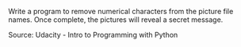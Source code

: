 Write a program to remove numerical characters from the picture file names.  Once complete, the pictures will reveal a secret message.

Source:  Udacity - Intro to Programming with Python
